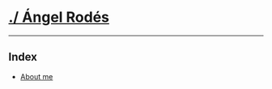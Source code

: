 # [./ Ángel Rodés](https://angelrodes.github.io/)

---

## Index

* [About me](https://angelrodes.github.io/aboutme)
